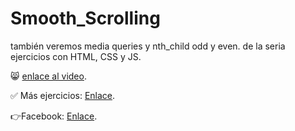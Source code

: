 # Smooth_Scrolling
también veremos media queries y  nth_child odd y even.
de la seria ejercicios con HTML, CSS y JS. 

😸 [enlace al video](https://youtu.be/OTPyQAY3Uww).

✅ Más ejercicios: [Enlace](https://youtube.com/playlist?list=PLy0P0mvWu_AGhyjEVjhR0WP5U4jLAzrvE).

👉Facebook: [Enlace](https://www.facebook.com/felixcastro003).
